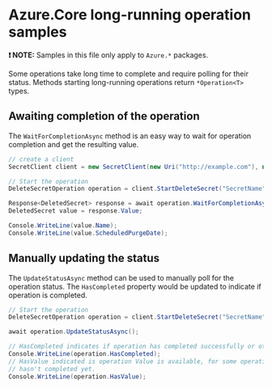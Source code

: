 # Azure.Core long-running operation samples

**❗ NOTE:** Samples in this file only apply to `Azure.*` packages. 

Some operations take long time to complete and require polling for their status. Methods starting long-running operations return `*Operation<T>` types.

## Awaiting completion of the operation

The `WaitForCompletionAsync` method is an easy way to wait for operation completion and get the resulting value.

```C# Snippet:OperationCompletion
// create a client
SecretClient client = new SecretClient(new Uri("http://example.com"), new DefaultAzureCredential());

// Start the operation
DeleteSecretOperation operation = client.StartDeleteSecret("SecretName");

Response<DeletedSecret> response = await operation.WaitForCompletionAsync();
DeletedSecret value = response.Value;

Console.WriteLine(value.Name);
Console.WriteLine(value.ScheduledPurgeDate);
```

## Manually updating the status

The `UpdateStatusAsync` method can be used to manually poll for the operation status. The `HasCompleted` property would be updated to indicate if operation is completed.

```C# Snippet:OperationUpdateStatus
// Start the operation
DeleteSecretOperation operation = client.StartDeleteSecret("SecretName");

await operation.UpdateStatusAsync();

// HasCompleted indicates if operation has completed successfully or otherwise
Console.WriteLine(operation.HasCompleted);
// HasValue indicated is operation Value is available, for some operations it can return true even when operation
// hasn't completed yet.
Console.WriteLine(operation.HasValue);
```
